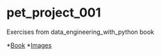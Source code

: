 # pet_project_001
Exercises from data_engineering_with_python book

*[Book](https://play.google.com/books/reader?id=QwKgKQAAAEAJ&pg=GBS.PA15)
*[Images](https://static.packt-cdn.com/downloads/9781839214189_ColorImages.pdf)

